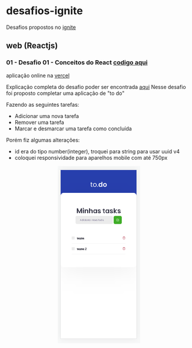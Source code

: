 # desafios-ignite


Desafios propostos no 
<a href="https://www.rocketseat.com.br/ignite" target="_blank">ignite</a>


## web (Reactjs)
  
 ### 01 - Desafio 01 - Conceitos do React <a href="https://github.com/LucasFreitasRocha/desafio-ignite-web-01" target="_blank">codigo aqui</a>
  
  aplicação online na [vercel](https://devrocha-desafios-ignite-web-01.vercel.app/)
  
  Explicação completa  do desafio poder ser encontrada
  <a href="https://www.notion.so/Desafio-01-Conceitos-do-React-51e4099a6e2f4d4bae94f9fe75bb769d" target="_blank">aqui</a>
  Nesse desafio foi proposto completar uma aplicação de "to do"
  
  Fazendo as seguintes tarefas:
  
  - Adicionar uma nova tarefa
  - Remover uma tarefa
  - Marcar e desmarcar uma tarefa como concluída
  
Porém fiz algumas alterações:
  
   - id era do tipo number(integer), troquei para string para usar uuid v4
   - coloquei responsividade para aparelhos mobile com até 750px
   
<p align="center">
  <img src="https://github.com/LucasFreitasRocha/desafios-ignite/blob/master/images/mobile%20desafio%201.png" alt="imagem do layout em mobile"/>
</p>
   
  

    
